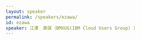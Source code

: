 ```yaml
---
layout: speaker
permalink: /speakers/ezawa/
id: ezawa
speaker: 江澤　美保（BMXUG(IBM Cloud Users Group) ）
---
```

